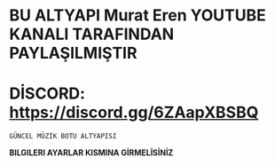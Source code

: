 # BU ALTYAPI Murat Eren YOUTUBE KANALI TARAFINDAN PAYLAŞILMIŞTIR

# DİSCORD: https://discord.gg/6ZAapXBSBQ

`
GÜNCEL MÜZİK BOTU ALTYAPISI
`

**BILGILERI AYARLAR KISMINA GİRMELİSİNİZ**


